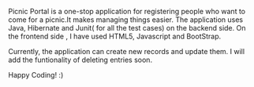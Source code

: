 Picnic Portal  is a one-stop application for registering people who want to come for a picnic.It makes managing things easier.
The application uses Java, Hibernate and Junit( for all the test cases) on the backend side.
On the frontend side , I have used HTML5, Javascript and BootStrap.

Currently, the application can create new records and update them. 
I will add the funtionality of deleting entries soon.

Happy Coding! :) 

